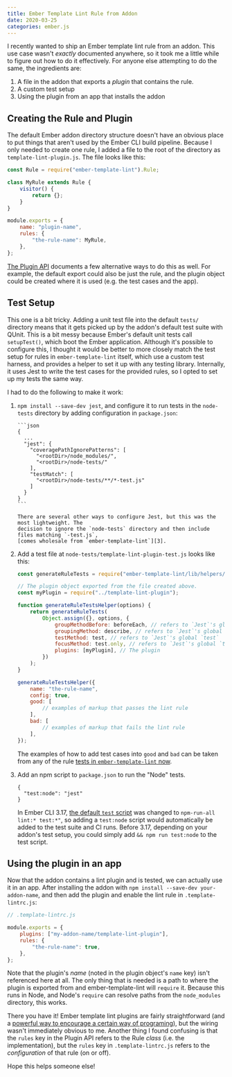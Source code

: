 ```yaml
---
title: Ember Template Lint Rule from Addon
date: 2020-03-25
categories: ember.js
---
```


I recently wanted to ship an Ember template lint rule from an addon. This use case wasn't _exactly_
documented anywhere, so it took me a little while to figure out how to do it effectively. For anyone
else attempting to do the same, the ingredients are:

1. A file in the addon that exports a _plugin_ that contains the rule.
1. A custom test setup
1. Using the plugin from an app that installs the addon

## Creating the Rule and Plugin

The default Ember addon directory structure doesn't have an obvious place to put things that aren't
used by the Ember CLI build pipeline. Because I only needed to create one rule, I added a file to
the root of the directory as `template-lint-plugin.js`. The file looks like this:

```js
const Rule = require("ember-template-lint").Rule;

class MyRule extends Rule {
    visitor() {
        return {};
    }
}

module.exports = {
    name: "plugin-name",
    rules: {
        "the-rule-name": MyRule,
    },
};
```

[The Plugin API][1] documents a few alternative ways to do this as well. For example, the default export
could also be just the rule, and the plugin object could be created where it is used (e.g. the
test cases and the app).

## Test Setup

This one is a bit tricky. Adding a unit test file into the default `tests/` directory means
that it gets picked up by the addon's default test suite with QUnit. This is a bit messy because
Ember's default unit tests call `setupTest()`, which boot the Ember application. Although it's possible
to configure this, I thought it would be better to more closely match the test setup for rules
in `ember-template-lint` itself, which use a custom test harness, and provides a helper to set
it up with any testing library. Internally, it uses Jest to write the test cases for the provided rules,
so I opted to set up my tests the same way.

I had to do the following to make it work:

1.  `npm install --save-dev jest`, and configure it to run tests in the `node-tests` directory by
    adding configuration in `package.json`:

        ```json
        {
          ...
          "jest": {
            "coveragePathIgnorePatterns": [
              "<rootDir>/node_modules/",
              "<rootDir>/node-tests/"
            ],
            "testMatch": [
              "<rootDir>/node-tests/**/*-test.js"
            ]
          }
        }
        ```

        There are several other ways to configure Jest, but this was the most lightweight. The
        decision to ignore the `node-tests` directory and then include files matching `-test.js`,
        [comes wholesale from `ember-template-lint`][3].

1.  Add a test file at `node-tests/template-lint-plugin-test.js` looks like this:

    ```js
    const generateRuleTests = require("ember-template-lint/lib/helpers/rule-test-harness");

    // The plugin object exported from the file created above.
    const myPlugin = require("../template-lint-plugin");

    function generateRuleTestsHelper(options) {
        return generateRuleTests(
            Object.assign({}, options, {
                groupMethodBefore: beforeEach, // refers to `Jest`'s global `beforeEach`
                groupingMethod: describe, // refers to `Jest`'s global `describe`
                testMethod: test, // refers to `Jest`'s global `test`
                focusMethod: test.only, // refers to `Jest`'s global `test.only`
                plugins: [myPlugin], // The plugin
            })
        );
    }

    generateRuleTestsHelper({
        name: "the-rule-name",
        config: true,
        good: [
            // examples of markup that passes the lint rule
        ],
        bad: [
            // examples of markup that fails the lint rule
        ],
    });
    ```

    The examples of how to add test cases into `good` and `bad` can be taken from any of the rule
    [tests in `ember-template-lint` now][2].

1.  Add an npm script to `package.json` to run the "Node" tests.

    ```
    {
      "test:node": "jest"
    }
    ```

    In Ember CLI 3.17, [the default `test` script][5] was changed to `npm-run-all lint:* test:*"`, so adding
    a `test:node` script would automatically be added to the test suite and CI runs. Before 3.17,
    depending on your addon's test setup, you could simply add `&& npm run test:node` to the test script.

## Using the plugin in an app

Now that the addon contains a lint plugin and is tested, we can actually use it in an app.
After installing the addon with `npm install --save-dev your-addon-name`, and then add the plugin
and enable the lint rule in `.template-lintrc.js`:

```js
// .template-lintrc.js

module.exports = {
    plugins: ["my-addon-name/template-lint-plugin"],
    rules: {
        "the-rule-name": true,
    },
};
```

Note that the plugin's _name_ (noted in the plugin object's `name` key) isn't referenced here at all.
The only thing that is needed is a path to where the plugin is exported from and ember-template-lint
will `require` it. Because this runs in Node, and Node's `require` can resolve paths from the
`node_modules` directory, this works.

There you have it! Ember template lint plugins are fairly straightforward (and a [powerful way to
encourage a certain way of programing][4]), but the wiring wasn't immediately
obvious to me. Another thing I found confusing is that the `rules` key in the Plugin API
refers to the Rule _class_ (i.e. the implementation), but the `rules` key in `.template-lintrc.js`
refers to the _configuration_ of that rule (on or off).

Hope this helps someone else!

[1]: https://github.com/ember-template-lint/ember-template-lint/blob/v2.4.1/docs/plugins.md
[2]: https://github.com/ember-template-lint/ember-template-lint/tree/v2.4.1/test/unit/rules
[3]: https://github.com/ember-template-lint/ember-template-lint/blob/v2.4.1/package.json#L28-L36
[4]: https://twitter.com/mehulkar/status/1240020900960825345
[5]: https://github.com/ember-cli/ember-cli/pull/9009
